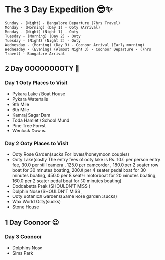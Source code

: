 # The 3 Day Expedition 😎✨

```
Sunday - (Night) - Bangalore Departure (7hrs Travel)
Monday - (Morning) (Day 1) - Ooty (Arrival)
Monday - (Night) (Night 1) - Ooty
Tuesday - (Morning) (Day 2) - Ooty
Tuesday - (Night) (Night 2) - Ooty
Wednesday - (Morning) (Day 3) - Coonoor Arrival (Early morning)
Wednesday - (Evening) (Almost Night 3) - Coonoor Departure - (7hrs Travel) - Bangalore Arrival

```

## 2 Day OOOOOOOOTY 🤩

### Day 1 Ooty Places to Visit

- Pykara Lake / Boat House
- Pykara Waterfalls
- 9th Mile
- 6th Mile
- Kamraj Sagar Dam
- Toda Hamlet / School Mund
- Pine Tree Forest
- Wenlock Downs.

### Day 2 Ooty Places to Visit

- Ooty Rose Garden(sucks:For lovers/honeymoon couples) 
- Ooty Lake(costly The entry fees of ooty lake is Rs. 10.0 per person entry fee, 30.0 per still camera , 125.0 per camcorder , 180.0 per 2 seater row boat for 30 minutes boating, 200.0 per 4 seater pedal boat for 30 minutes boating, 450.0 per 8 seater motorboat for 20 minutes boating, 160.0 per 2 seater pedal boat for 30 minutes boating) 
- Doddabetta Peak (SHOULDN'T MISS ) 
- Dolphin Nose (SHOULDN'T MISS ) 
- Ooty Botanical Gardens(Same Rose garden :sucks) 
- Wax World Ooty(sucks) 
- Stone House

## 1 Day Coonoor 😉

### Day 3 Coonoor

- Dolphins Nose
- Sims Park
